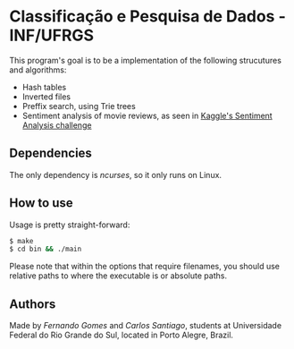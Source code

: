 # Classificação e Pesquisa de Dados - INF/UFRGS

This program's goal is to be a implementation of the following strucutures and algorithms:
- Hash tables
- Inverted files
- Preffix search, using Trie trees
- Sentiment analysis of movie reviews, as seen in [Kaggle's Sentiment Analysis challenge](https://www.kaggle.com/c/sentiment-analysis-on-movie-reviews/)

## Dependencies
The only dependency is *ncurses*, so it only runs on Linux.

## How to use
Usage is pretty straight-forward:
```sh
$ make
$ cd bin && ./main
```

Please note that within the options that require filenames, you should use relative paths to where the executable is or absolute paths.

## Authors
Made by *Fernando Gomes* and *Carlos Santiago*, students at Universidade Federal do Rio Grande do Sul, located in Porto Alegre, Brazil.